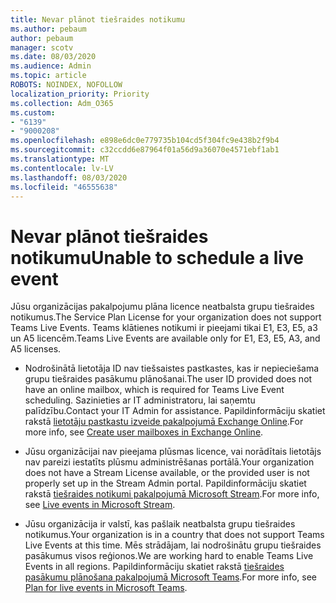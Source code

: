 ```yaml
---
title: Nevar plānot tiešraides notikumu
ms.author: pebaum
author: pebaum
manager: scotv
ms.date: 08/03/2020
ms.audience: Admin
ms.topic: article
ROBOTS: NOINDEX, NOFOLLOW
localization_priority: Priority
ms.collection: Adm_O365
ms.custom:
- "6139"
- "9000208"
ms.openlocfilehash: e898e6dc0e779735b104cd5f304fc9e438b2f9b4
ms.sourcegitcommit: c32ccdd6e87964f01a56d9a36070e4571ebf1ab1
ms.translationtype: MT
ms.contentlocale: lv-LV
ms.lasthandoff: 08/03/2020
ms.locfileid: "46555638"
---
```

# <a name="unable-to-schedule-a-live-event"></a><span data-ttu-id="05dda-102">Nevar plānot tiešraides notikumu</span><span class="sxs-lookup"><span data-stu-id="05dda-102">Unable to schedule a live event</span></span>

<span data-ttu-id="05dda-103">Jūsu organizācijas pakalpojumu plāna licence neatbalsta grupu tiešraides notikumus.</span><span class="sxs-lookup"><span data-stu-id="05dda-103">The Service Plan License for your organization does not support Teams Live Events.</span></span> <span data-ttu-id="05dda-104">Teams klātienes notikumi ir pieejami tikai E1, E3, E5, a3 un A5 licencēm.</span><span class="sxs-lookup"><span data-stu-id="05dda-104">Teams Live Events are available only for E1, E3, E5, A3, and A5 licenses.</span></span>

- <span data-ttu-id="05dda-105">Nodrošinātā lietotāja ID nav tiešsaistes pastkastes, kas ir nepieciešama grupu tiešraides pasākumu plānošanai.</span><span class="sxs-lookup"><span data-stu-id="05dda-105">The user ID provided does not have an online mailbox, which is required for Teams Live Event scheduling.</span></span> <span data-ttu-id="05dda-106">Sazinieties ar IT administratoru, lai saņemtu palīdzību.</span><span class="sxs-lookup"><span data-stu-id="05dda-106">Contact your IT Admin for assistance.</span></span> <span data-ttu-id="05dda-107">Papildinformāciju skatiet rakstā [lietotāju pastkastu izveide pakalpojumā Exchange Online](https://docs.microsoft.com/exchange/recipients-in-exchange-online/create-user-mailboxes).</span><span class="sxs-lookup"><span data-stu-id="05dda-107">For more info, see [Create user mailboxes in Exchange Online](https://docs.microsoft.com/exchange/recipients-in-exchange-online/create-user-mailboxes).</span></span>

- <span data-ttu-id="05dda-108">Jūsu organizācijai nav pieejama plūsmas licence, vai norādītais lietotājs nav pareizi iestatīts plūsmu administrēšanas portālā.</span><span class="sxs-lookup"><span data-stu-id="05dda-108">Your organization does not have a Stream License available, or the provided user is not properly set up in the Stream Admin portal.</span></span> <span data-ttu-id="05dda-109">Papildinformāciju skatiet rakstā [tiešraides notikumi pakalpojumā Microsoft Stream](https://docs.microsoft.com/stream/live-event-overview).</span><span class="sxs-lookup"><span data-stu-id="05dda-109">For more info, see [Live events in Microsoft Stream](https://docs.microsoft.com/stream/live-event-overview).</span></span>

- <span data-ttu-id="05dda-110">Jūsu organizācija ir valstī, kas pašlaik neatbalsta grupu tiešraides notikumus.</span><span class="sxs-lookup"><span data-stu-id="05dda-110">Your organization is in a country that does not support Teams Live Events at this time.</span></span> <span data-ttu-id="05dda-111">Mēs strādājam, lai nodrošinātu grupu tiešraides pasākumus visos reģionos.</span><span class="sxs-lookup"><span data-stu-id="05dda-111">We are working hard to enable Teams Live Events in all regions.</span></span> <span data-ttu-id="05dda-112">Papildinformāciju skatiet rakstā [tiešraides pasākumu plānošana pakalpojumā Microsoft Teams](https://docs.microsoft.com/microsoftteams/teams-live-events/plan-for-teams-live-events).</span><span class="sxs-lookup"><span data-stu-id="05dda-112">For more info, see [Plan for live events in Microsoft Teams](https://docs.microsoft.com/microsoftteams/teams-live-events/plan-for-teams-live-events).</span></span>
